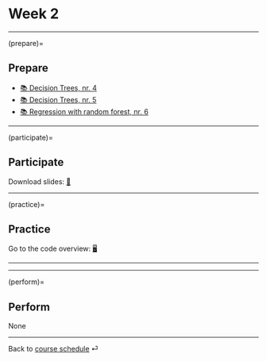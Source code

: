 # Week 2


---

(prepare)=
## Prepare

- [📚 Decision Trees, nr. 4 ](http://www.r2d3.us/visual-intro-to-machine-learning-part-1/)
- [📚 Decision Trees, nr. 5 ](http://www.r2d3.us/visual-intro-to-machine-learning-part-2/)
- [📚 Regression with random forest, nr. 6 ](https://mlu-explain.github.io/random-forest/)


---


(participate)=
## Participate


Download slides: [📑](https://drive.google.com/file/d/1-Ox-jFeNPPam4sxZzoI90L4hH_rq6bU9/view?usp=sharing)




---


(practice)=
## Practice



Go to the code overview: [🖥](../docs/code-overview.md)


---

---


(perform)=
## Perform

None


---

Back to [course schedule](../docs/course-schedule.md) ⏎
